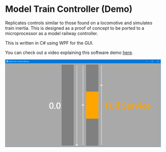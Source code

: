 # Model Train Controller (Demo)
Replicates controls similar to those found on a locomotive and simulates train inertia. This is designed as a proof of concept to be ported to a microprocessor as a model railway controller.

This is written in C# using WPF for the GUI.

You can check out a video explaining this software demo [here](https://youtu.be/kx5FY7DlOaA).

![Model Train Controller Demo Screenshot](https://github.com/timjbro/Model-Train-Controller-Demo/blob/master/20180309Screenshot.png "Model Train Controller Demo Screenshot")
